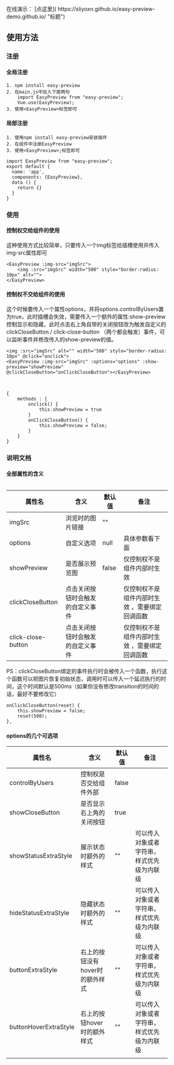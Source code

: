 <figure class="wp-block-table"><table class="">
在线演示： [点这里]( https://sliyoxn.github.io/easy-preview-demo.github.io/  "标题")



## 使用方法

### 注册

#### 全局注册

    1. npm install easy-preview
    2. 在main.js中加入下面两句
        import EasyPreview from "easy-preview";
        Vue.use(EasyPreview);
    3. 使用<EasyPreview>标签即可

#### 局部注册

    1. 使用npm install easy-preview安装插件
    2. 在组件中注册EasyPreview
    3. 使用<EasyPreview>;标签即可

```
import EasyPreview from "easy-preview";
export default {
  name: 'app',
  components: {EasyPreview},
  data () {
    return {}
  }
}
```

### 使用

#### 控制权交给组件的使用

这种使用方式比较简单，只要传入一个img标签给插槽使用并传入img-src属性即可

```
<EasyPreview :img-src="imgSrc">
    <img :src="imgSrc" width="500" style="border-radius: 10px" alt="">
</EasyPreview>
```

#### 控制权不交给组件的使用

这个时候要传入一个属性options，并将options.controlByUsers置为true，此时插槽会失效，需要传入一个额外的属性:show-preview控制显示和隐藏，此时点击右上角自带的关闭按钮改为触发自定义的clickCloseButton /  click-close-button  （两个都会触发）事件，可以监听事件并修改传入的show-preview的值。

```			
<img :src="imgSrc" alt="" width="500" style="border-radius: 10px" @click="onclick">
<EasyPreview :img-src="imgSrc" :options="options" :show-preview="showPreview"   @clickCloseButton="onClickCloseButton"></EasyPreview>



{
    methods : { 
        onclick() {
            this.showPreview = true
        }
        onClickCloseButton() {
            this.showPreview = false;
        }
    }
}
```

### 说明文档

#### 全部属性的含义

| 属性名               | 含义                             | 默认值 | 备注                                          |
| -------------------- | -------------------------------- | ------ | --------------------------------------------- |
| imgSrc               | 浏览时的图片链接                 | ""     |                                               |
| options              | 自定义选项                       | null   | 具体参数看下面                                |
| showPreview          | 是否展示预览图                   | false  | 仅控制权不是组件内部时生效                    |
| clickCloseButton     | 点击关闭按钮时会触发的自定义事件 |        | 仅控制权不是组件内部时生效 ，需要绑定回调函数 |
| click\-close\-button | 点击关闭按钮时会触发的自定义事件 |        | 仅控制权不是组件内部时生效 ，需要绑定回调函数 |

PS：clickCloseButton绑定的事件执行时会被传入一个函数，执行这个函数可以把图片恢复初始状态，调用时可以传入一个延迟执行的时间，这个时间默认是500ms（如果你没有修改transition的时间的话，最好不要修改它）

```
onClickCloseButton(reset) {
    this.showPreview = false;
    reset(500);
},
```

#### options的几个可选项

| 属性名                | 含义                            | 默认值 | 备注                                       |
| --------------------- | ------------------------------- | ------ | ------------------------------------------ |
| controlByUsers        | 控制权是否交给组件外部          | false  |                                            |
| showCloseButton       | 是否显示右上角的关闭按钮        | true   |                                            |
| showStatusExtraStyle  | 展示状态时额外的样式            | ""     | 可以传入对象或者字符串，样式优先级为内联级 |
| hideStatusExtraStyle  | 隐藏状态时额外的样式            | ""     | 可以传入对象或者字符串，样式优先级为内联级 |
| buttonExtraStyle      | 右上的按钮没有hover时的额外样式 | ""     | 可以传入对象或者字符串，样式优先级为内联级 |
| buttonHoverExtraStyle | 右上的按钮hover时的额外样式     | ""     | 可以传入对象或者字符串，样式优先级为内联级 |
|                       |                                 |        |                                            |


